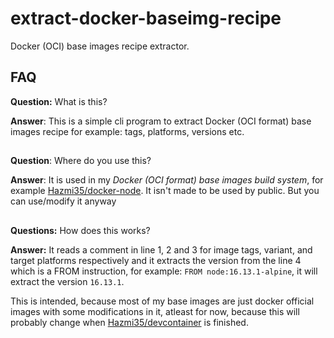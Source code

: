 # extract-docker-baseimg-recipe
Docker (OCI) base images recipe extractor.

## FAQ
**Question:** What is this?

**Answer**: This is a simple cli program to extract Docker (OCI format) base images recipe for example: tags, platforms, versions etc.
##

**Question**: Where do you use this?

**Answer**: It is used in my *Docker (OCI format) base images build system*, for example [Hazmi35/docker-node](https://github.com/Hazmi35/docker-node).
It isn't made to be used by public. But you can use/modify it anyway
##

**Questions:** How does this works?

**Answer:** It reads a comment in line 1, 2 and 3 for image tags, variant, and target platforms respectively and it extracts the version from the line 4 which is a FROM instruction, for example: `FROM node:16.13.1-alpine`, it will extract the version `16.13.1`.

This is intended, because most of my base images are just docker official images with some modifications in it, atleast for now, because this will probably change when [Hazmi35/devcontainer](https://github.com/Hazmi35/devcontainer) is finished.